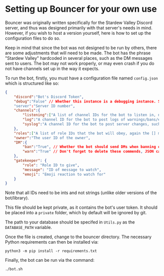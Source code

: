 # Setting up Bouncer for your own use

Bouncer was originally written specifically for the Stardew Valley Discord server, and thus was designed primarily with that server's needs in mind. However, if you wish to host a version yourself, here is how to set up the configuration files to do so.

Keep in mind that since the bot was not designed to be run by others, there are some adjustments that will need to be made. The bot has the phrase "Stardew Valley" hardcoded in several places, such as the DM messages sent to users. The bot may not work properly, or may even crash if you do not have channels set up in the way it expects.

To run the bot, firstly, you must have a configuration file named `config.json` which is structured like so:

```json
{
    "discord":"Bot's Discord Token",
    "debug":"False" // Whether this instance is a debugging instance. Should be "True" or "False"
    "server":"Server ID number",
    "channels":{
        "listening":["A list of channel IDs for the bot to listen in, note the [] must be there."],
        "log":"A channel ID for the bot to post logs of warnings/bans/etc",
        "syslog":"A channel ID for the bot to post server changes, such as users joining, leaving, etc."
    },
    "roles":["A list of role IDs that the bot will obey, again the [] must be there."],
    "owner":"The user ID of the owner",
    "DM":{
        "ban":"True", // Whether the bot should send DMs when banning or warning. Should be "True" or "False"
        "warn":"True" // Don't forget to delete these commends, JSON can't have comments
    },
    "gatekeeper": {
        "role": "Role ID to give",
        "message": "ID of message to watch",
        "emoji": "Emoji reaction to watch for"
    }
}
```

Note that all IDs need to be ints and not strings (unlike older versions of the bot/library).

This file should be kept private, as it contains the bot's user token. It should be placed into a `private` folder, which by default will be ignored by git.

The path to your database should be specifed in `Utils.py` as the `DATABASE_PATH` variable.

Once the file is created, change to the bouncer directory. The necessary Python requirements can then be installed via:

`python3 -m pip install -r requirements.txt`

Finally, the bot can be run via the command:

`./bot.sh`
